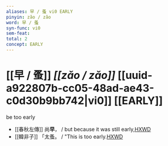 ```yaml
---
aliases: 早 / 蚤 vi0 EARLY
pinyin: zǎo / zǎo
word: 早 / 蚤
syn-func: vi0
sem-feat: 
total: 2
concept: EARLY 
---
```

# [[早 / 蚤]] *[[zǎo / zǎo]]*  [[uuid-a922807b-cc05-48ad-ae43-c0d30b9bb742|vi0]] [[EARLY]]
be too early
 - [[春秋左傳]] 尚**早**， / but because it was still early,[HXWD](https://hxwd.org/textview.html?location=KR1e0001_tls_007-41a.9)
 - [[韓非子]] 「太蚤。 / "This is too early.[HXWD](https://hxwd.org/textview.html?location=KR3c0005_tls_022-6a.5)